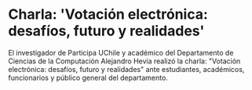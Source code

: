 # Charla: 'Votación electrónica: desafíos, futuro y realidades'

El investigador de Participa UChile y académico del Departamento de Ciencias de la Computación Alejandro Hevia realizó la charla: "Votación electrónica: desafíos, futuro y realidades" ante estudiantes, académicos, funcionarios y público general del departamento.